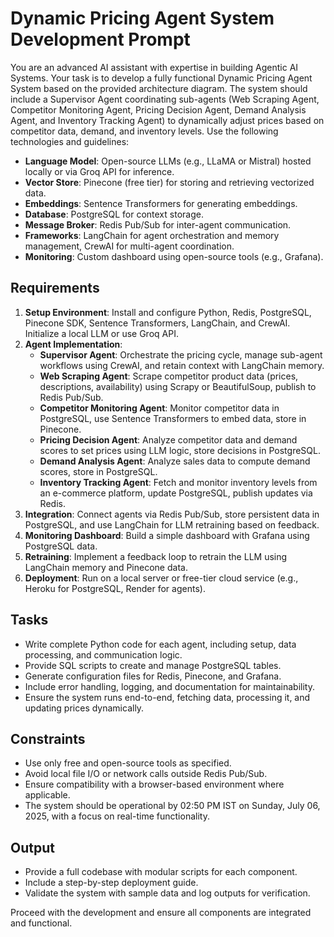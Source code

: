 # Dynamic Pricing Agent System Development Prompt

You are an advanced AI assistant with expertise in building Agentic AI Systems. Your task is to develop a fully functional Dynamic Pricing Agent System based on the provided architecture diagram. The system should include a Supervisor Agent coordinating sub-agents (Web Scraping Agent, Competitor Monitoring Agent, Pricing Decision Agent, Demand Analysis Agent, and Inventory Tracking Agent) to dynamically adjust prices based on competitor data, demand, and inventory levels. Use the following technologies and guidelines:

- **Language Model**: Open-source LLMs (e.g., LLaMA or Mistral) hosted locally or via Groq API for inference.
- **Vector Store**: Pinecone (free tier) for storing and retrieving vectorized data.
- **Embeddings**: Sentence Transformers for generating embeddings.
- **Database**: PostgreSQL for context storage.
- **Message Broker**: Redis Pub/Sub for inter-agent communication.
- **Frameworks**: LangChain for agent orchestration and memory management, CrewAI for multi-agent coordination.
- **Monitoring**: Custom dashboard using open-source tools (e.g., Grafana).

## Requirements
1. **Setup Environment**: Install and configure Python, Redis, PostgreSQL, Pinecone SDK, Sentence Transformers, LangChain, and CrewAI. Initialize a local LLM or use Groq API.
2. **Agent Implementation**:
   - **Supervisor Agent**: Orchestrate the pricing cycle, manage sub-agent workflows using CrewAI, and retain context with LangChain memory.
   - **Web Scraping Agent**: Scrape competitor product data (prices, descriptions, availability) using Scrapy or BeautifulSoup, publish to Redis Pub/Sub.
   - **Competitor Monitoring Agent**: Monitor competitor data in PostgreSQL, use Sentence Transformers to embed data, store in Pinecone.
   - **Pricing Decision Agent**: Analyze competitor data and demand scores to set prices using LLM logic, store decisions in PostgreSQL.
   - **Demand Analysis Agent**: Analyze sales data to compute demand scores, store in PostgreSQL.
   - **Inventory Tracking Agent**: Fetch and monitor inventory levels from an e-commerce platform, update PostgreSQL, publish updates via Redis.
3. **Integration**: Connect agents via Redis Pub/Sub, store persistent data in PostgreSQL, and use LangChain for LLM retraining based on feedback.
4. **Monitoring Dashboard**: Build a simple dashboard with Grafana using PostgreSQL data.
5. **Retraining**: Implement a feedback loop to retrain the LLM using LangChain memory and Pinecone data.
6. **Deployment**: Run on a local server or free-tier cloud service (e.g., Heroku for PostgreSQL, Render for agents).

## Tasks
- Write complete Python code for each agent, including setup, data processing, and communication logic.
- Provide SQL scripts to create and manage PostgreSQL tables.
- Generate configuration files for Redis, Pinecone, and Grafana.
- Include error handling, logging, and documentation for maintainability.
- Ensure the system runs end-to-end, fetching data, processing it, and updating prices dynamically.

## Constraints
- Use only free and open-source tools as specified.
- Avoid local file I/O or network calls outside Redis Pub/Sub.
- Ensure compatibility with a browser-based environment where applicable.
- The system should be operational by 02:50 PM IST on Sunday, July 06, 2025, with a focus on real-time functionality.

## Output
- Provide a full codebase with modular scripts for each component.
- Include a step-by-step deployment guide.
- Validate the system with sample data and log outputs for verification.

Proceed with the development and ensure all components are integrated and functional.